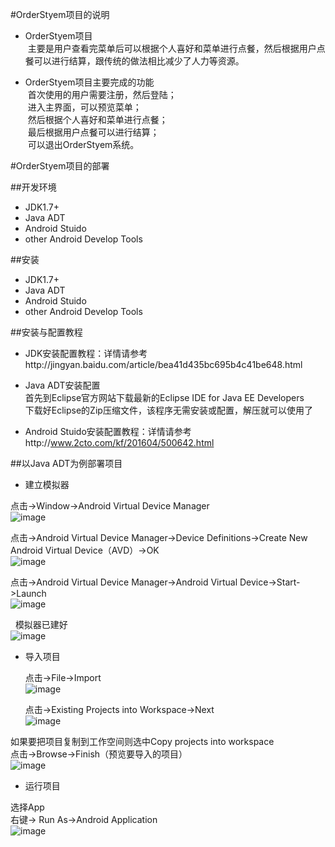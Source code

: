#OrderStyem项目的说明
* OrderStyem项目<br>
  主要是用户查看完菜单后可以根据个人喜好和菜单进行点餐，然后根据用户点餐可以进行结算，跟传统的做法相比减少了人力等资源。
  
* OrderStyem项目主要完成的功能<br>
  首次使用的用户需要注册，然后登陆；<br>
  进入主界面，可以预览菜单；<br>
  然后根据个人喜好和菜单进行点餐；<br>
  最后根据用户点餐可以进行结算；<br>
  可以退出OrderStyem系统。<br>
  
#OrderStyem项目的部署
 
##开发环境
* JDK1.7+<br>
* Java ADT<br>
* Android Stuido<br>
* other Android Develop Tools<br>

##安装
* JDK1.7+<br>
* Java ADT<br>
* Android Stuido<br>
* other Android Develop Tools<br>

##安装与配置教程<br>
* JDK安装配置教程：详情请参考http://jingyan.baidu.com/article/bea41d435bc695b4c41be648.html<br>

* Java ADT安装配置<br>
 首先到Eclipse官方网站下载最新的Eclipse IDE for Java EE Developers<br>
 下载好Eclipse的Zip压缩文件，该程序无需安装或配置，解压就可以使用了<br>
 
* Android Stuido安装配置教程：详情请参考http://www.2cto.com/kf/201604/500642.html<br>

##以Java ADT为例部署项目
* 建立模拟器<br>

 点击->Window->Android Virtual Device Manager<br>
 ![image](https://github.com/heavenfires/OrderStyem/raw/master/docs/yyimage/aa.png)<br>
 
  点击->Android Virtual Device Manager->Device Definitions->Create New Android Virtual Device（AVD）->OK<br>
 ![image](https://github.com/heavenfires/OrderStyem/raw/master/docs/yyimage/bb.png)<br>
 
 点击->Android Virtual Device Manager->Android Virtual Device->Start->Launch<br>
 ![image](https://github.com/heavenfires/OrderStyem/raw/master/docs/yyimage/cc.png)<br>
 
   模拟器已建好<br>
 ![image](https://github.com/heavenfires/OrderStyem/raw/master/docs/yyimage/dd.png)<br>
 
* 导入项目<br>

   点击->File->Import<br>
 ![image](https://github.com/heavenfires/OrderStyem/raw/master/docs/yyimage/ee.png)<br>
 
  点击->Existing Projects into Workspace->Next<br>
 ![image](https://github.com/heavenfires/OrderStyem/raw/master/docs/yyimage/ff.png)<br>
 
 如果要把项目复制到工作空间则选中Copy projects into workspace<br>
  点击->Browse->Finish（预览要导入的项目）<br>
 ![image](https://github.com/heavenfires/OrderStyem/raw/master/docs/yyimage/gg.png)<br>
 
* 运行项目<br>

 选择App<br>
 右键-> Run As->Android Application<br>
 ![image](https://github.com/heavenfires/OrderStyem/raw/master/docs/yyimage/hh.png)<br>
